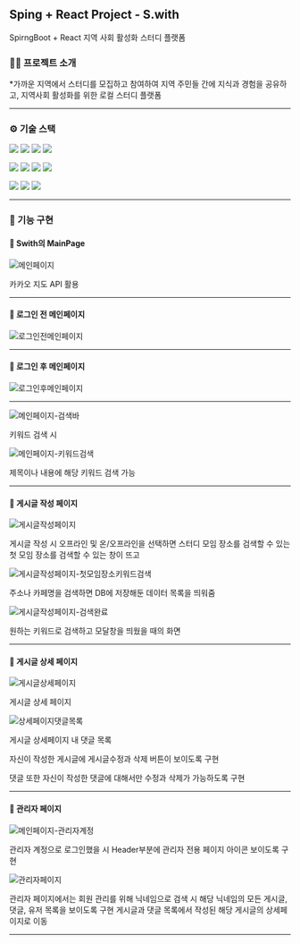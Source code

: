 ## Sping + React Project - S.with
SpirngBoot + React 지역 사회 활성화 스터디 플랫폼


### 👨‍🏫 프로젝트 소개
*가까운 지역에서 스터디를 모집하고 참여하여 지역 주민들 간에 지식과 경험을 공유하고, 지역사회 활성화를 위한 로컬 스터디 플랫폼


---


### ⚙️ 기술 스택
<p>
  <img src= "https://img.shields.io/badge/Java-ED8B00?style=for-the-badge&logo=openjdk&logoColor=white">
<img src="https://img.shields.io/badge/MyBatis-09B6A2?style=for-the-badge&logo=MyBatis&logoColor=white">
<img src="https://img.shields.io/badge/Javascript-F7DF1E?style=for-the-badge&logo=javascript&logoColor=black">
<img src="https://img.shields.io/badge/Bootstrap-7952B3?style=for-the-badge&logo=bootstrap&logoColor=white">
</p>

<p>
<img src="https://img.shields.io/badge/React-61DAFB?style=for-the-badge&logo=React&logoColor=white">
<img src="https://img.shields.io/badge/Oracle-F80000?style=for-the-badge&logo=oracle&logoColor=white">  
<img src="https://img.shields.io/badge/Spring-6DB33F?style=for-the-badge&logo=spring&logoColor=white">
<img src="https://img.shields.io/badge/Apache Tomcat-F8DC75?style=for-the-badge&logo=apachetomcat&logoColor=black">
</p>

<p>
<img src="https://img.shields.io/badge/Eclipse IDE-2C2255?style=for-the-badge&logo=eclipseide&logoColor=white">
<img src="https://img.shields.io/badge/Slack-4A154B?style=for-the-badge&logo=Slack&logoColor=white">
<img src="https://img.shields.io/badge/github-181717?style=for-the-badge&logo=github&logoColor=white">
</p>

---




### 📌 기능 구현

#### 📍 Swith의 MainPage

![메인페이지](https://github.com/saahhh/swith-seonah/blob/master/wholepage.png)

카카오 지도 API 활용

---



#### 📍 로그인 전 메인페이지
![로그인전메인페이지](https://github.com/saahhh/swith-seonah/blob/master/main%20before%20login.png)

---

#### 📍 로그인 후 메인페이지
![로그인후메인페이지](https://github.com/saahhh/swith-seonah/blob/master/main%20after%20login.PNG)

---



![메인페이지-검색바](https://github.com/saahhh/swith-seonah/blob/master/search1.png)

키워드 검색 시 

![메인페이지-키워드검색](https://github.com/saahhh/swith-seonah/blob/master/search.png)

제목이나 내용에 해당 키워드 검색 가능

---




#### 📍 게시글 작성 페이지

![게시글작성페이지](https://github.com/saahhh/swith-seonah/blob/master/create.PNG)

게시글 작성 시 오프라인 및 온/오프라인을 선택하면 스터디 모임 장소를 검색할 수 있는 첫 모임 장소를 검색할 수 있는 창이 뜨고 



![게시글작성페이지-첫모임장소키워드검색](https://github.com/saahhh/swith-seonah/blob/master/create%20with%20search.PNG)

주소나 카페명을 검색하면 DB에 저장해둔 데이터 목록을 띄워줌



![게시글작성페이지-검색완료](https://github.com/saahhh/swith-seonah/blob/master/create%20full.PNG)

원하는 키워드로 검색하고 모달창을 띄웠을 때의 화면

---



#### 📍 게시글 상세 페이지

![게시글상세페이지](https://github.com/saahhh/swith-seonah/blob/master/detailpage.png)

게시글 상세 페이지


![상세페이지댓글목록](https://github.com/saahhh/swith-seonah/blob/master/detailpage%20comment.png)

게시글 상세페이지 내 댓글 목록

자신이 작성한 게시글에 게시글수정과 삭제 버튼이 보이도록 구현

댓글 또한 자신이 작성한 댓글에 대해서만 수정과 삭제가 가능하도록 구현


---




#### 📍 관리자 페이지

![메인페이지-관리자계정](https://github.com/saahhh/swith-seonah/blob/master/admin%20login%20after%20mainpage.png)

관리자 계정으로 로그인했을 시 Header부분에 관리자 전용 페이지 아이콘 보이도록 구현


![관리자페이지](https://github.com/saahhh/swith-seonah/blob/master/admin%20page.png)

관리자 페이지에서는 회원 관리를 위해 닉네임으로 검색 시 해당 닉네임의 모든 게시글, 댓글, 유저 목록을 보이도록 구현
게시글과 댓글 목록에서 작성된 해당 게시글의 상세페이지로 이동



---




